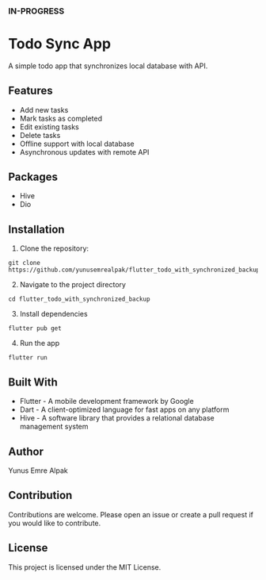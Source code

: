 ### IN-PROGRESS

# Todo Sync App

A simple todo app that synchronizes local database with API. 

## Features
- Add new tasks
- Mark tasks as completed
- Edit existing tasks
- Delete tasks
- Offline support with local database
- Asynchronous updates with remote API

## Packages
- Hive
- Dio

## Installation
1. Clone the repository:

```
git clone https://github.com/yunusemrealpak/flutter_todo_with_synchronized_backup.git
```

2. Navigate to the project directory

```
cd flutter_todo_with_synchronized_backup
```

3. Install dependencies

```
flutter pub get
```

4. Run the app

```
flutter run
```

## Built With
- Flutter - A mobile development framework by Google
- Dart - A client-optimized language for fast apps on any platform
- Hive - A software library that provides a relational database management system

## Author
Yunus Emre Alpak

## Contribution
Contributions are welcome. Please open an issue or create a pull request if you would like to contribute.



## License
This project is licensed under the MIT License.
